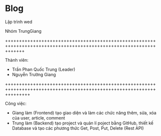 # Blog
Lập trình wed 

Nhóm TrungGiang

+++++++++++++++++++++++++++++++++++++++++++++++++++++++++++++++++++++++++++++++++++++++++++++++++++++++++++++++++++

Thành viên:
- Trần Phan Quốc Trung (Leader)
- Nguyễn Trường Giang 

+++++++++++++++++++++++++++++++++++++++++++++++++++++++++++++++++++++++++++++++++++++++++++++++++++++++++++++++++++++

Công việc:
- Giang làm (Frontend) tạo giao diện và làm các chức năng thêm, sửa, xóa của user, article, comment
- Trung làm (Backend) tạo project và quản lí poject bằng GitHub, thiết kế Database và tạo các phương thức Get, Post, Put, Delete (Rest API)
